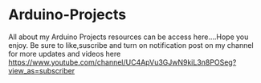# Arduino-Projects
All about my Arduino Projects resources can be access here....Hope you enjoy.
Be sure to like,suscribe and turn on notification post on my channel for more updates and videos here
https://www.youtube.com/channel/UC4ApVu3GJwN9kiL3n8POSeg?view_as=subscriber
